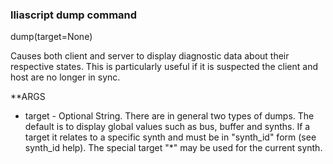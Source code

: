 ### lliascript dump command

dump(target=None)

Causes both client and server to display diagnostic data about their
respective states.  This is particularly useful if it is suspected the
client and host are no longer in sync.

**ARGS

-    target - Optional String.  There are in general two types of dumps.
     The default is to display global values such as bus, buffer and
     synths.   If a target it relates to a specific synth and must be in
     "synth_id" form (see synth_id help).  The special target "*" may be
     used for the current synth.